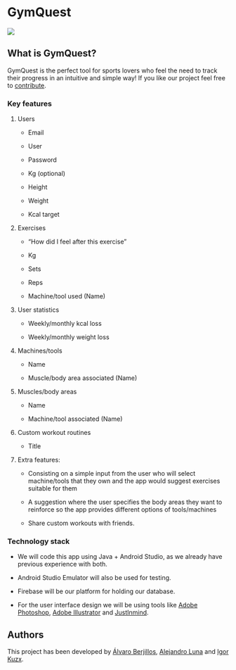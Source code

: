 # GymQuest <!-- omit in toc -->
**![](https://lh6.googleusercontent.com/N5awedbD4pNJdfcsCcmZwBSUIhLXeRMvrZs5-EQyTmI2WqZXfFFe77RinOV8p2LYqB-p8SGpCHNf99XXXxmy3Ly5lDFDDrnTD2I6eNUe9-vLYLs1zl5EpFdwKigLC8Wqo0_4t9HN17TNDEh5SQFhb5w)**
## What is GymQuest?
GymQuest is the perfect tool for sports lovers who feel the need to track their progress in an intuitive and simple way! If you like our project feel free to [contribute](https://github.com/alvarohghg/GymQuest/blob/main/CONTRIBUTING.md).

### Key features
1.  Users

	-   Email
	    
	-   User
	    
	-   Password
	    
	-   Kg (optional)
	    
	-   Height
	    
	-   Weight
	    
	-   Kcal target
	    

2.  Exercises
	-   “How did I feel after this exercise”
	    
	-   Kg
	    
	-   Sets
	    
	-   Reps
	    
	-   Machine/tool used (Name)
    

3.  User statistics
	-   Weekly/monthly kcal loss
	    
	-   Weekly/monthly weight loss

4.  Machines/tools
	-   Name
	    
	-   Muscle/body area associated (Name)
   
5.  Muscles/body areas
	-   Name
	    
	-   Machine/tool associated (Name)
    
6.  Custom workout routines
	    
	-   Title

7.  Extra features:
    
	-   Consisting on a simple input from the user who will select machine/tools that they own and the app would suggest exercises suitable for them
	    
	-   A suggestion where the user specifies the body areas they want to reinforce so the app provides different options of tools/machines
   
	-   Share custom workouts with friends.
### Technology stack
-   We will code this app using Java + Android Studio, as we already have previous experience with both.
    
-   Android Studio Emulator will also be used for testing.
    
-   Firebase will be our platform for holding our database.
    
-   For the user interface design we will be using tools like [Adobe Photoshop](https://www.adobe.com/products/photoshop.html), [Adobe Illustrator](https://www.adobe.com/products/illustrator/free-trial-download.html) and [JustInmind](https://www.justinmind.com/?k=justinmind&a=544612698896&adg=128263103698&cmp=14577474174&match=e&adposition=&utm_medium=cpc&utm_source=google&utm_campaign=14577474174&utm_term=justinmind_e&gclid=Cj0KCQiAx6ugBhCcARIsAGNmMbjYRRMPfYqEYVmoG3NLBxqoWLPwceUlQfsouiB139Ui6-itC4IuP2caAmqHEALw_wcB).
## Authors
This project has been developed by [Álvaro Berjillos](https://github.com/alvarohghg), [Alejandro Luna](https://github.com/AlexLunaP) and [Igor Kuzx](https://github.com/CorkyDork).

